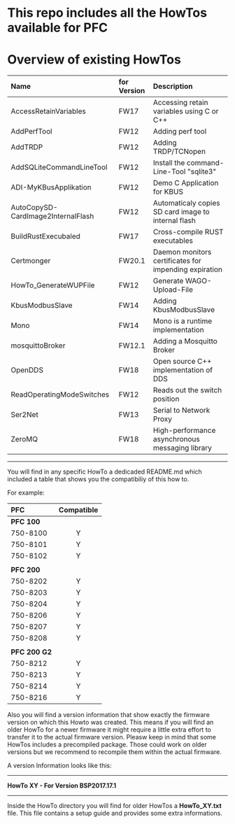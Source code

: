 # This repo includes all the HowTos available for PFC

# Overview of existing HowTos

| Name                               | for Version | Description |
| :--------------------------------- | :---------- | :---------- |
| AccessRetainVariables              | FW17   | Accessing retain variables using C or C++ |
| AddPerfTool                        | FW12   | Adding perf tool |
| AddTRDP                            | FW12   | Adding TRDP/TCNopen |
| AddSQLiteCommandLineTool           | FW12   | Install the command-Line-Tool "sqlite3"|
| ADI-MyKBusApplikation              | FW12   | Demo C Application for KBUS |
| AutoCopySD-CardImage2InternalFlash | FW12   | Automaticaly copies SD card image to internal flash |
| BuildRustExecubaled                | FW17   | Cross-compile RUST executables |
| Certmonger                         | FW20.1 | Daemon monitors certificates for impending expiration |
| HowTo_GenerateWUPFile              | FW12   | Generate WAGO-Upload-File |
| KbusModbusSlave                    | FW14 | Adding KbusModbusSlave |
| Mono                               | FW14   | Mono is a runtime implementation|
| mosquittoBroker                    | FW12.1 | Adding a Mosquitto Broker |
| OpenDDS                            | FW18   | Open source C++ implementation of DDS |
| ReadOperatingModeSwitches          | FW12   | Reads out the switch position |
| Ser2Net                            | FW13   | Serial to Network Proxy |
| ZeroMQ                             | FW18   | High-performance asynchronous messaging library |

---

You will find in any specific HowTo a dedicaded README.md which included a table that shows you the compatibiliy
of this how to.

For example:

| PFC | Compatible |
|:-------------|:------------:|
| **PFC 100** | |
| 750-8100 | Y |
| 750-8101 | Y |
| 750-8102 | Y |
|  |  |
| **PFC 200** | |
| 750-8202 | Y |
| 750-8203 | Y |
| 750-8204 | Y |
| 750-8206 | Y |
| 750-8207 | Y |
| 750-8208 | Y |
|  |  |
| **PFC 200 G2** | |
| 750-8212 | Y |
| 750-8213 | Y |
| 750-8214 | Y |
| 750-8216 | Y |

Also you will find a version information that show exactly the firmware version on which this
Howto was created. This means if you will find an older HowTo for a newer firmware it might 
require a little extra effort to transfer it to the actual firmware version.
Pleasw keep in mind that some HowTos includes a precompiled package. Those could work on older versions but we recommend to recompile them within the actual firmware.

A version Information looks like this:


---
**HowTo XY - For Version BSP2017.17.1**

---

Inside the HowTo directory you will find for older HowTos a **HowTo_XY.txt** file. This file contains a setup guide and provides some extra informations.


